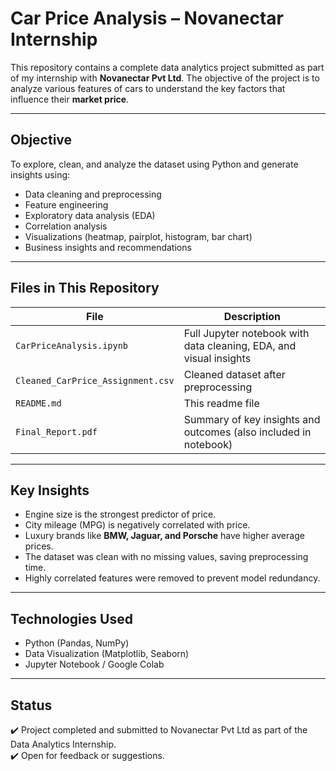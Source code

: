 #  Car Price Analysis – Novanectar Internship

This repository contains a complete data analytics project submitted as part of my internship with **Novanectar Pvt Ltd**. The objective of the project is to analyze various features of cars to understand the key factors that influence their **market price**.

---

##  Objective

To explore, clean, and analyze the dataset using Python and generate insights using:
- Data cleaning and preprocessing
- Feature engineering
- Exploratory data analysis (EDA)
- Correlation analysis
- Visualizations (heatmap, pairplot, histogram, bar chart)
- Business insights and recommendations

---

##  Files in This Repository

| File | Description |
|------|-------------|
| `CarPriceAnalysis.ipynb` | Full Jupyter notebook with data cleaning, EDA, and visual insights |
| `Cleaned_CarPrice_Assignment.csv` | Cleaned dataset after preprocessing |
| `README.md` | This readme file |
| `Final_Report.pdf` | Summary of key insights and outcomes (also included in notebook) |

---

##  Key Insights

- Engine size is the strongest predictor of price.
- City mileage (MPG) is negatively correlated with price.
- Luxury brands like **BMW, Jaguar, and Porsche** have higher average prices.
- The dataset was clean with no missing values, saving preprocessing time.
- Highly correlated features were removed to prevent model redundancy.

---

##  Technologies Used

- Python (Pandas, NumPy)
- Data Visualization (Matplotlib, Seaborn)
- Jupyter Notebook / Google Colab

---

##  Status

✔️ Project completed and submitted to Novanectar Pvt Ltd as part of the Data Analytics Internship.  
✔️ Open for feedback or suggestions.

